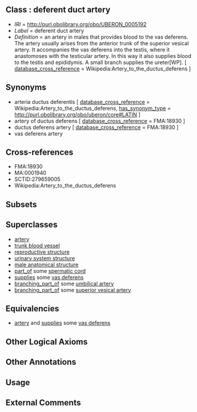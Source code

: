 
## Class : deferent duct artery

 * *IRI* = http://purl.obolibrary.org/obo/UBERON_0005192
 * *Label* = deferent duct artery
 * *Definition* = an artery in males that provides blood to the vas deferens. The artery usually arises from the anterior trunk of the superior vesical artery. It accompanies the vas deferens into the testis, where it anastomoses with the testicular artery. In this way it also supplies blood to the testis and epididymis. A small branch supplies the ureter[WP]. [ [database_cross_reference](../../ef/oboInOwl#hasDbXref.md) = Wikipedia:Artery_to_the_ductus_deferens ]

## Synonyms

 * arteria ductus deferentis [ [database_cross_reference](../../ef/oboInOwl#hasDbXref.md) = Wikipedia:Artery_to_the_ductus_deferens, [has_synonym_type](../../pe/oboInOwl#hasSynonymType.md) = http://purl.obolibrary.org/obo/uberon/core#LATIN ]
 * artery of ductus deferens [ [database_cross_reference](../../ef/oboInOwl#hasDbXref.md) = FMA:18930 ]
 * ductus deferens artery [ [database_cross_reference](../../ef/oboInOwl#hasDbXref.md) = FMA:18930 ]
 * vas deferens artery

## Cross-references

 * FMA:18930
 * MA:0001940
 * SCTID:279659005
 * Wikipedia:Artery_to_the_ductus_deferens

## Subsets


## Superclasses

 * [artery](../../UBERON/37/UBERON_0001637.md)
 * [trunk blood vessel](../../UBERON/13/UBERON_0003513.md)
 * [reproductive structure](../../UBERON/56/UBERON_0005156.md)
 * [urinary system structure](../../UBERON/54/UBERON_0006554.md)
 * [male anatomical structure](../../UBERON/03/UBERON_0014403.md)
 * [part_of](../../BFO/50/BFO_0000050.md) some [spermatic cord](../../UBERON/52/UBERON_0005352.md)
 * [supplies](../../FMA/03/FMA_86003.md) some [vas deferens](../../UBERON/00/UBERON_0001000.md)
 * [branching_part_of](../../RO/80/RO_0002380.md) some [umbilical artery](../../UBERON/10/UBERON_0001310.md)
 * [branching_part_of](../../RO/80/RO_0002380.md) some [superior vesical artery](../../UBERON/12/UBERON_0001312.md)

## Equivalencies

 * [artery](../../UBERON/37/UBERON_0001637.md) and [supplies](../../FMA/03/FMA_86003.md) some [vas deferens](../../UBERON/00/UBERON_0001000.md)

## Other Logical Axioms


## Other Annotations


## Usage


## External Comments

